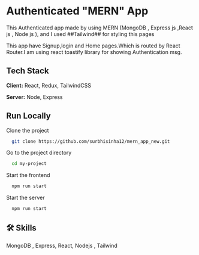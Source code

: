 
# Authenticated "MERN" App
  This Authenticated app made by using MERN (MongoDB , Express js ,React js , Node js ), and I used ##Tailwind## for styling this pages
  
  This app have Signup,login and Home pages.Which is routed by React Router.I am using react toastify library for showing Authentication msg.
  


## Tech Stack

**Client:** React, Redux, TailwindCSS

**Server:** Node, Express


## Run Locally

Clone the project

```bash
  git clone https://github.com/surbhisinha12/mern_app_new.git
```

Go to the project directory

```bash
  cd my-project
```

Start the frontend

```bash
  npm run start
```

Start the server

```bash
  npm run start
```


## 🛠 Skills
MongoDB , Express, React, Nodejs , Tailwind


